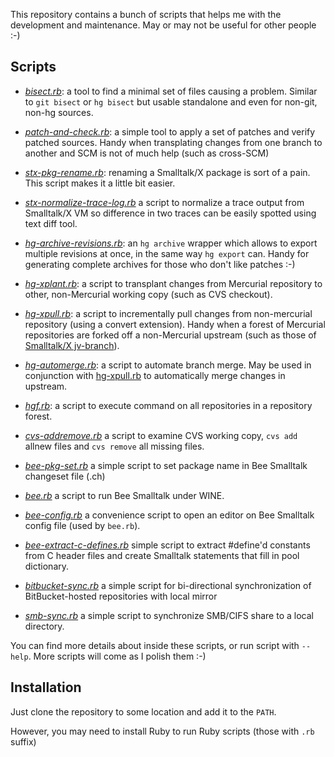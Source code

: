 This repository contains a bunch of scripts that helps me with the development
and maintenance. May or may not be useful for other people :-)

Scripts
-------

* *[bisect.rb][1]*: a tool to find a minimal set of files causing a problem. Similar to `git bisect` or `hg bisect` but usable standalone and even for non-git, non-hg sources.

* *[patch-and-check.rb][2]*: a simple tool to apply a set of patches and verify patched sources. Handy when transplating changes from one branch to another and SCM is not of much help (such as cross-SCM)

* *[stx-pkg-rename.rb][3]*: renaming a Smalltalk/X package is sort of a pain. This script makes it a little bit easier.

* *[stx-normalize-trace-log.rb][10]* a script to normalize a trace output from Smalltalk/X VM so difference in two traces can be easily spotted using text diff tool. 

* *[hg-archive-revisions.rb][4]*: an `hg archive` wrapper which allows to export multiple revisions at once, in the same way `hg export` can. Handy for generating complete archives for those who don't like patches :-)

* *[hg-xplant.rb][5]*: a script to transplant changes from Mercurial repository to other, non-Mercurial working copy (such as CVS checkout).

* *[hg-xpull.rb][11]*: a script to incrementally pull changes from non-mercurial repository (using a convert extension). Handy when a forest of Mercurial repositories are forked off a non-Mercurial upstream (such as those of [Smalltalk/X jv-branch][12]).

* *[hg-automerge.rb][13]*: a script to automate branch merge. May be used in
conjunction with [hg-xpull.rb][11] to automatically merge changes in upstream.

* *[hgf.rb][14]*: a script to execute command on all repositories in a repository forest. 

* *[cvs-addremove.rb][6]* a script to examine  CVS working copy, `cvs add` allnew files and `cvs remove` all missing files.

* *[bee-pkg-set.rb][7]* a simple script to set package name in Bee Smalltalk changeset file (.ch)

* *[bee.rb][8]* a script to run Bee Smalltalk under WINE. 

* *[bee-config.rb][9]* a convenience script to open an editor on Bee Smalltalk config file (used by `bee.rb`).

* *[bee-extract-c-defines.rb][15]* simple script to extract #define'd constants from C header files and create Smalltalk statements that fill in pool dictionary. 

* *[bitbucket-sync.rb][16]* a simple script for bi-directional synchronization of BitBucket-hosted repositories with local mirror

* *[smb-sync.rb][17]* a simple script to synchronize SMB/CIFS share to a local directory.

You can find more details about inside these scripts, or run script with `--help`.
More scripts will come as I polish them :-)

Installation
------------

Just clone the repository to some location and add it to the `PATH`. 

However, you may need to install Ruby to run Ruby scripts (those with `.rb` suffix)

[1]: https://bitbucket.org/janvrany/jv-scripts/src/tip/bisect.rb
[2]: https://bitbucket.org/janvrany/jv-scripts/src/tip/patch-and-check.rb
[3]: https://bitbucket.org/janvrany/jv-scripts/src/tip/stx-pkg-rename.rb
[4]: https://bitbucket.org/janvrany/jv-scripts/src/tip/hg-archive-revisions.rb
[5]: https://bitbucket.org/janvrany/jv-scripts/src/tip/hg-xplant.rb
[6]: https://bitbucket.org/janvrany/jv-scripts/src/tip/cvs-addremove.rb
[7]: https://bitbucket.org/janvrany/jv-scripts/src/tip/bee-pkg-set.rb
[8]: https://bitbucket.org/janvrany/jv-scripts/src/tip/bee.rb
[9]: https://bitbucket.org/janvrany/jv-scripts/src/tip/bee-config.rb
[10]: https://bitbucket.org/janvrany/jv-scripts/src/tip/stx-normalize-trace-log.rb
[11]: https://bitbucket.org/janvrany/jv-scripts/src/tip/hg-xpull.rb
[12]: https://swing.fit.cvut.cz/projects/stx-jv
[13]: https://bitbucket.org/janvrany/jv-scripts/src/tip/hg-automerge.rb
[14]: https://bitbucket.org/janvrany/jv-scripts/src/tip/hgf.rb
[15]: https://bitbucket.org/janvrany/jv-scripts/src/tip/bee-extract-c-defines.rb
[16]: https://bitbucket.org/janvrany/jv-scripts/src/tip/bitbucket-sync.rb
[17]: https://bitbucket.org/janvrany/jv-scripts/src/tip/smb-sync.rb

